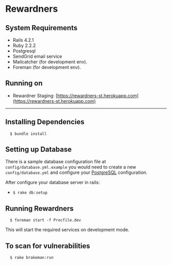 Rewardners
==============


System Requirements
-------------------

* Rails 4.2.1
* Ruby 2.2.2
* Postgresql
* SendGrid email service
* Mailcatcher (for development env).
* Foreman (for development env).

Running on
----------

* Rewardner Staging: [https://rewardners-st.herokuapp.com](https://rewardners-st.herokuapp.com)

_______

Installing Dependencies
-----------------------

```
  $ bundle install
```

Setting up Database
-------------------

There is a sample database configuration file at ``config/database.yml.example`` you would need to create a new ``config/database.yml`` and configure your [PostgreSQL](http://www.postgresql.org) configuration.

After configure your database server in rails:

* ``$ rake db:setup``


Running Rewardners
----------------------

```
  $ foreman start -f Procfile.dev
```

This will start the required services on development mode.


To scan for vulnerabilities
---------------------------

```
  $ rake brakeman:run
```
